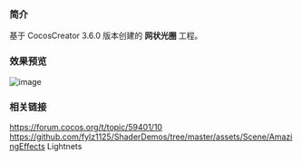 ### 简介
基于 CocosCreator 3.6.0 版本创建的 **网状光圈** 工程。

### 效果预览
![image](../../../gif/202207/2022070402.gif)

### 相关链接
https://forum.cocos.org/t/topic/59401/10        
https://github.com/fylz1125/ShaderDemos/tree/master/assets/Scene/AmazingEffects Lightnets
